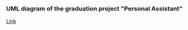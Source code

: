 ### UML diagram of the graduation project "Personal Assistant"

[Link](https://github.com/Mashimur/HW1_Web/blob/main/Uml-Diagram/UML_project.png)
